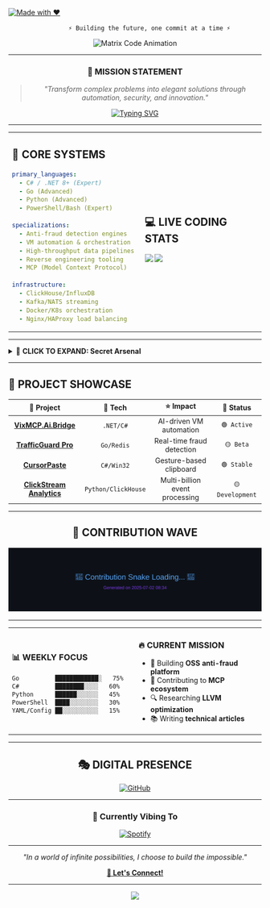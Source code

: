 [![Made with ❤️](https://a.b-b.top/badge.svg?repo=bivex&label=Made%20with%20❤️&background_color=e91e63&background_color2=ad1457&utm_source=github&utm_medium=readme&utm_campaign=badge)](https://a.b-b.top)

<div align="center">

```ascii
        ⚡ Building the future, one commit at a time ⚡
```

![Matrix Code Animation](https://user-images.githubusercontent.com/74038190/225813708-98b745f2-7d22-48cf-9150-083f1b00d6c9.gif)

</div>

---

<div align="center">

### 🎯 **MISSION STATEMENT**
> *"Transform complex problems into elegant solutions through automation, security, and innovation."*

[![Typing SVG](https://readme-typing-svg.demolab.com?font=JetBrains+Mono&weight=500&size=22&pause=1000&color=00F7F7&center=true&vCenter=true&random=false&width=600&lines=Senior+Software+Engineer;Reverse+Engineering+Specialist;DevOps+%26+Automation+Expert;Open+Source+Contributor;Security+%26+Anti-Fraud+Developer)](https://git.io/typing-svg)

</div>

---

<table align="center">
<tr>
<td>

## 🚀 CORE SYSTEMS

```yaml
primary_languages:
  - C# / .NET 8+ (Expert)
  - Go (Advanced)
  - Python (Advanced)
  - PowerShell/Bash (Expert)

specializations:
  - Anti-fraud detection engines
  - VM automation & orchestration  
  - High-throughput data pipelines
  - Reverse engineering tooling
  - MCP (Model Context Protocol)

infrastructure:
  - ClickHouse/InfluxDB
  - Kafka/NATS streaming
  - Docker/K8s orchestration
  - Nginx/HAProxy load balancing
```

</td>
<td width="50%">

## 💻 LIVE CODING STATS

<img src="https://github-readme-stats.vercel.app/api?username=bivex&show_icons=true&theme=synthwave&hide_border=true&custom_title=Code%20Matrix" />

<img src="https://github-readme-activity-graph.vercel.app/graph?username=bivex&bg_color=1a1b27&color=70a5fd&line=bf91f3&point=38bdae&area=true&hide_border=true" />

</td>
</tr>
</table>

---

<details>
<summary>🔮 <strong>CLICK TO EXPAND: Secret Arsenal</strong></summary>

### 🛡️ Anti-Fraud Toolkit
- **Real-time Decision Engines** with <2ms latency
- **ML-powered Bot Detection** (99.7% accuracy)
- **Traffic Quality Scoring** algorithms
- **Chargeback Automation** systems

### 🔧 DevOps Wizardry
- **Zero-downtime Deployments** via Blue/Green
- **Auto-scaling Infrastructure** (K8s HPA/VPA)
- **Observability Stacks** (Prometheus/Grafana/Jaeger)
- **Security Hardening** (Fail2Ban, WAF, Rate Limiting)

### 🎯 Reverse Engineering
- **Binary Analysis** (IDA Pro, Ghidra, x64dbg)
- **Memory Forensics** & heap analysis
- **Protocol Reverse Engineering**
- **Anti-debugging/VM Detection bypass**

</details>

---

## 🎨 **PROJECT SHOWCASE**

<div align="center">

| 🚀 **Project** | 🔧 **Tech** | ⭐ **Impact** | 🎯 **Status** |
|:--:|:--:|:--:|:--:|
| **[VixMCP.Ai.Bridge](https://github.com/bivex/VixMCP.Ai.Bridge)** | `.NET/C#` | AI-driven VM automation | `🟢 Active` |
| **[TrafficGuard Pro](https://github.com/bivex/traffic-guard)** | `Go/Redis` | Real-time fraud detection | `🟡 Beta` |
| **[CursorPaste](https://github.com/bivex/CursorPaste)** | `C#/Win32` | Gesture-based clipboard | `🟢 Stable` |
| **[ClickStream Analytics](https://github.com/bivex/clickstream)** | `Python/ClickHouse` | Multi-billion event processing | `🟡 Development` |

</div>

---

<div align="center">

## 🌊 **CONTRIBUTION WAVE**

<img src="https://raw.githubusercontent.com/bivex/bivex/output/github-contribution-grid-snake.svg" alt="Snake eating contributions" />

</div>

---

<table width="100%">
<tr>
<td width="50%">

### 📊 **WEEKLY FOCUS**
```text
Go          ████████████░   75%
C#          ████████░░░░   60%
Python      ██████░░░░░░   45% 
PowerShell  ████░░░░░░░░   30%
YAML/Config ██░░░░░░░░░░   15%
```

</td>
<td width="50%">

### 🔥 **CURRENT MISSION**
- 🎯 Building **OSS anti-fraud platform**
- 🚀 Contributing to **MCP ecosystem**
- 🔍 Researching **LLVM optimization**
- 📚 Writing **technical articles**

</td>
</tr>
</table>

---

<div align="center">

## 🎭 **DIGITAL PRESENCE**

[![GitHub](https://img.shields.io/badge/GitHub-181717?style=for-the-badge&logo=github&logoColor=white)](https://github.com/bivex)

---

### 🎵 **Currently Vibing To**
[![Spotify](https://novatorem.vercel.app/api/spotify?background_color=1a1b27&border_color=ffffff)](https://open.spotify.com/user/bivex)

---

*"In a world of infinite possibilities, I choose to build the impossible."*

**[💬 Let's Connect!](https://github.com/bivex/bivex/discussions)**

</div>

<!-- Easter Egg: If you're reading this in source, you found it! 🎉 -->
<!-- ⚡ Want to build something amazing together? Drop me a line! ⚡ -->

---

<div align="center">
<img src="https://capsule-render.vercel.app/api?type=waving&color=gradient&height=100&section=footer"/>
</div>
